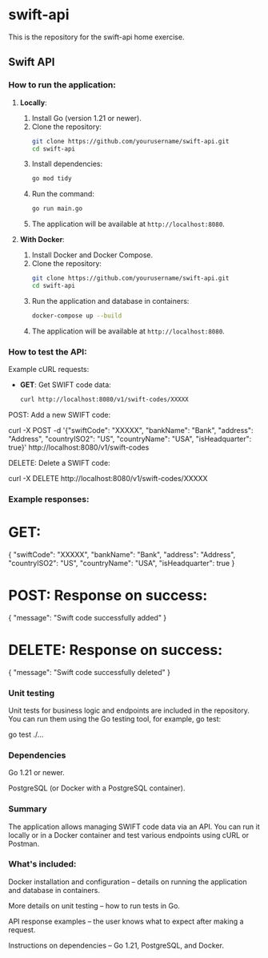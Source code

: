 # swift-api
This is the repository for the swift-api home exercise.

## Swift API

### How to run the application:

1. **Locally**:
   1. Install Go (version 1.21 or newer).
   2. Clone the repository:
      ```bash
      git clone https://github.com/yourusername/swift-api.git
      cd swift-api
      ```
   3. Install dependencies:
      ```bash
      go mod tidy
      ```
   4. Run the command:
      ```bash
      go run main.go
      ```
   5. The application will be available at `http://localhost:8080`.

2. **With Docker**:
   1. Install Docker and Docker Compose.
   2. Clone the repository:
      ```bash
      git clone https://github.com/yourusername/swift-api.git
      cd swift-api
      ```
   3. Run the application and database in containers:
      ```bash
      docker-compose up --build
      ```
   4. The application will be available at `http://localhost:8080`.

### How to test the API:

Example cURL requests:

- **GET**: Get SWIFT code data:
  ```bash
  curl http://localhost:8080/v1/swift-codes/XXXXX

POST: Add a new SWIFT code:

curl -X POST -d '{"swiftCode": "XXXXX", "bankName": "Bank", "address": "Address", "countryISO2": "US", "countryName": "USA", "isHeadquarter": true}' http://localhost:8080/v1/swift-codes

DELETE: Delete a SWIFT code:

curl -X DELETE http://localhost:8080/v1/swift-codes/XXXXX

### Example responses:

# GET:

{
  "swiftCode": "XXXXX",
  "bankName": "Bank",
  "address": "Address",
  "countryISO2": "US",
  "countryName": "USA",
  "isHeadquarter": true
}

# POST: Response on success:

{
  "message": "Swift code successfully added"
}

# DELETE: Response on success:

{
  "message": "Swift code successfully deleted"
}

### Unit testing

Unit tests for business logic and endpoints are included in the repository. You can run them using the Go testing tool, for example, go test:

go test ./...

### Dependencies

Go 1.21 or newer.

PostgreSQL (or Docker with a PostgreSQL container).

### Summary

The application allows managing SWIFT code data via an API. You can run it locally or in a Docker container and test various endpoints using cURL or Postman.

### What's included:

Docker installation and configuration – details on running the application and database in containers.

More details on unit testing – how to run tests in Go.

API response examples – the user knows what to expect after making a request.

Instructions on dependencies – Go 1.21, PostgreSQL, and Docker.
